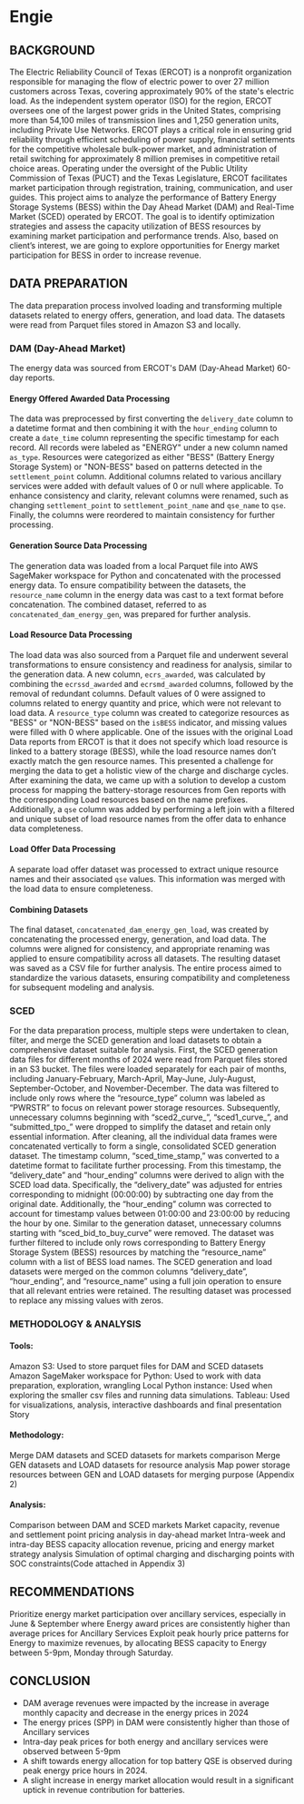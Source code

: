 # Engie
## BACKGROUND
The Electric Reliability Council of Texas (ERCOT) is a nonprofit organization responsible for managing the flow of electric power to over 27 million customers across Texas, covering approximately 90% of the state's electric load. As the independent system operator (ISO) for the region, ERCOT oversees one of the largest power grids in the United States, comprising more than 54,100 miles of transmission lines and 1,250 generation units, including Private Use Networks.
ERCOT plays a critical role in ensuring grid reliability through efficient scheduling of power supply, financial settlements for the competitive wholesale bulk-power market, and administration of retail switching for approximately 8 million premises in competitive retail choice areas. Operating under the oversight of the Public Utility Commission of Texas (PUCT) and the Texas Legislature, ERCOT facilitates market participation through registration, training, communication, and user guides.
This project aims to analyze the performance of Battery Energy Storage Systems (BESS) within the Day Ahead Market (DAM) and Real-Time Market (SCED) operated by ERCOT. The goal is to identify optimization strategies and assess the capacity utilization of BESS resources by examining market participation and performance trends. Also, based on client’s interest, we are going to explore opportunities for Energy market participation for BESS in order to increase revenue.

## DATA PREPARATION
The data preparation process involved loading and transforming multiple datasets related to energy offers, generation, and load data. The datasets were read from Parquet files stored in Amazon S3 and locally.
### DAM (Day-Ahead Market) 
The energy data was sourced from ERCOT's DAM (Day-Ahead Market) 60-day reports. 
#### Energy Offered Awarded Data Processing 
The data was preprocessed by first converting the `delivery_date` column to a datetime format and then combining it with the `hour_ending` column to create a `date_time` column representing the specific timestamp for each record. All records were labeled as "ENERGY" under a new column named `as_type`. Resources were categorized as either "BESS" (Battery Energy Storage System) or "NON-BESS" based on patterns detected in the `settlement_point` column. Additional columns related to various ancillary services were added with default values of 0 or null where applicable. To enhance consistency and clarity, relevant columns were renamed, such as changing `settlement_point` to `settlement_point_name` and `qse_name` to `qse`. Finally, the columns were reordered to maintain consistency for further processing.
#### Generation Source Data Processing  
The generation data was loaded from a local Parquet file into AWS SageMaker workspace for Python and concatenated with the processed energy data. To ensure compatibility between the datasets, the `resource_name` column in the energy data was cast to a text format before concatenation. The combined dataset, referred to as `concatenated_dam_energy_gen`, was prepared for further analysis.
#### Load Resource Data Processing  
The load data was also sourced from a Parquet file and underwent several transformations to ensure consistency and readiness for analysis, similar to the generation data. A new column, `ecrs_awarded`, was calculated by combining the `ecrssd_awarded` and `ecrsmd_awarded` columns, followed by the removal of redundant columns. Default values of 0 were assigned to columns related to energy quantity and price, which were not relevant to load data. A `resource_type` column was created to categorize resources as "BESS" or "NON-BESS" based on the `isBESS` indicator, and missing values were filled with 0 where applicable. 
One of the issues with the original Load Data reports from ERCOT is that it does not specify which load resource is linked to a battery storage (BESS), while the load resource names don’t exactly match the gen resource names. This presented a challenge for merging the data to get a holistic view of the charge and discharge cycles. After examining the data, we came up with a solution to develop a custom process for mapping the battery-storage resources from Gen reports with the corresponding Load resources based on the name prefixes.
Additionally, a `qse` column was added by performing a left join with a filtered and unique subset of load resource names from the offer data to enhance data completeness.
#### Load Offer Data Processing  
A separate load offer dataset was processed to extract unique resource names and their associated `qse` values. This information was merged with the load data to ensure completeness.
#### Combining Datasets  
The final dataset, `concatenated_dam_energy_gen_load`, was created by concatenating the processed energy, generation, and load data. The columns were aligned for consistency, and appropriate renaming was applied to ensure compatibility across all datasets. The resulting dataset was saved as a CSV file for further analysis.
The entire process aimed to standardize the various datasets, ensuring compatibility and completeness for subsequent modeling and analysis.

### SCED 
For the data preparation process, multiple steps were undertaken to clean, filter, and merge the SCED generation and load datasets to obtain a comprehensive dataset suitable for analysis. 
First, the SCED generation data files for different months of 2024 were read from Parquet files stored in an S3 bucket. The files were loaded separately for each pair of months, including January-February, March-April, May-June, July-August, September-October, and November-December. The data was filtered to include only rows where the “resource_type” column was labeled as “PWRSTR” to focus on relevant power storage resources. Subsequently, unnecessary columns beginning with “sced2_curve_”, “sced1_curve_”, and “submitted_tpo_” were dropped to simplify the dataset and retain only essential information.
After cleaning, all the individual data frames were concatenated vertically to form a single, consolidated SCED generation dataset. The timestamp column, “sced_time_stamp,” was converted to a datetime format to facilitate further processing. From this timestamp, the “delivery_date” and “hour_ending” columns were derived to align with the SCED load data. Specifically, the “delivery_date” was adjusted for entries corresponding to midnight (00:00:00) by subtracting one day from the original date. Additionally, the “hour_ending” column was corrected to account for timestamp values between 01:00:00 and 23:00:00 by reducing the hour by one.
Similar to the generation dataset, unnecessary columns starting with “sced_bid_to_buy_curve” were removed. The dataset was further filtered to include only rows corresponding to Battery Energy Storage System (BESS) resources by matching the “resource_name” column with a list of BESS load names.
The SCED generation and load datasets were merged on the common columns “delivery_date”, “hour_ending”, and “resource_name” using a full join operation to ensure that all relevant entries were retained. The resulting dataset was processed to replace any missing values with zeros. 

### METHODOLOGY & ANALYSIS
#### Tools:
Amazon S3: Used to store parquet files for DAM and SCED datasets
Amazon SageMaker workspace for Python: Used to work with data preparation, exploration, wrangling
Local Python instance: Used when exploring the smaller csv files and running data simulations.
Tableau: Used for visualizations, analysis, interactive dashboards and final presentation Story
#### Methodology:
Merge DAM datasets and SCED datasets for markets comparison
Merge GEN datasets and LOAD datasets for resource analysis
Map power storage resources between GEN and LOAD datasets for merging purpose (Appendix 2)
#### Analysis:
Comparison between DAM and SCED markets 
Market capacity, revenue and settlement point pricing analysis in day-ahead market
Intra-week and intra-day BESS capacity allocation revenue, pricing and energy market strategy analysis
Simulation of optimal charging and discharging points with SOC constraints(Code attached in Appendix 3)


## RECOMMENDATIONS
Prioritize energy market participation over ancillary services, especially in June & September where Energy award prices are consistently higher than average prices for Ancillary Services
Exploit peak hourly price patterns for Energy to maximize revenues, by allocating BESS capacity to Energy between 5-9pm, Monday through Saturday.

## CONCLUSION
- DAM average revenues were impacted by the increase in average monthly capacity and decrease in the energy prices in 2024
- The energy prices (SPP) in DAM were consistently higher than those of Ancillary services
- Intra-day peak prices for both energy and ancillary services were observed between 5-9pm
- A shift towards energy allocation for top battery QSE is observed during peak energy price hours in 2024.
- A slight increase in energy market allocation would result in a significant uptick in revenue contribution for batteries.
